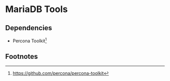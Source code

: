 # MariaDB Tools


## Dependencies

- Percona Toolkit[^1]

## Footnotes

[^1]: https://github.com/percona/percona-toolkit